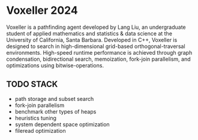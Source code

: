 # Voxeller 2024

Voxeller is a pathfinding agent developed by Lang Liu, an undergraduate student of applied mathematics and statistics & data science at the University of California, Santa Barbara. Developed in C++, Voxeller is designed to search in high-dimensional grid-based orthogonal-traversal environments. High-speed runtime performance is achieved through graph condensation, bidirectional search, memoization, fork-join parallelism, and optimizations using bitwise-operations.

## TODO STACK

- path storage and subset search
- fork-join parallelism
- benchmark other types of heaps
- heuristics tuning
- system dependent space optimization
- fileread optimization
